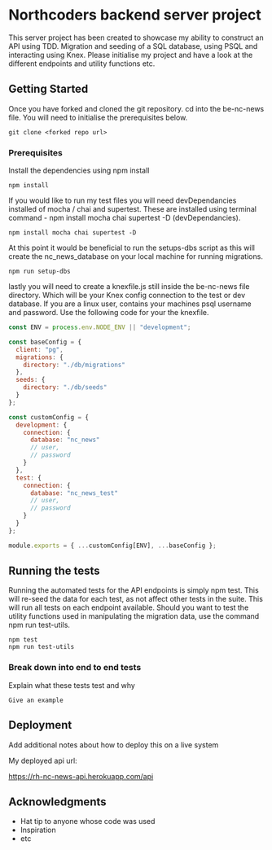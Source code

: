 # Northcoders backend server project

This server project has been created to showcase my ability to construct an API using TDD. Migration and seeding of a SQL database, using PSQL and interacting using Knex. Please initialise my project and have a look at the different endpoints and utility functions etc.

## Getting Started

Once you have forked and cloned the git repository. cd into the be-nc-news file. You will need to initialise the prerequisites below.

```
git clone <forked repo url>
```

### Prerequisites

Install the dependencies using npm install

```
npm install
```

If you would like to run my test files you will need devDependancies installed of mocha / chai and supertest. These are installed using terminal command - npm install mocha chai supertest -D (devDependancies).

```
npm install mocha chai supertest -D
```

At this point it would be beneficial to run the setups-dbs script as this will create the nc_news_database on your local machine for running migrations.

```
npm run setup-dbs
```

lastly you will need to create a knexfile.js still inside the be-nc-news file directory. Which will be your Knex config connection to the test or dev database.  If you are a linux user, contains your machines psql username and password. Use the following code for your the knexfile.

```js
const ENV = process.env.NODE_ENV || "development";

const baseConfig = {
  client: "pg",
  migrations: {
    directory: "./db/migrations"
  },
  seeds: {
    directory: "./db/seeds"
  }
};

const customConfig = {
  development: {
    connection: {
      database: "nc_news"
      // user,
      // password
    }
  },
  test: {
    connection: {
      database: "nc_news_test"
      // user,
      // password
    }
  }
};

module.exports = { ...customConfig[ENV], ...baseConfig };
```

## Running the tests

Running the automated tests for the API endpoints is simply npm test.  This will re-seed the data for each test, as not affect other tests in the suite.
This will run all tests on each endpoint available. Should you want to test the utility functions used in manipulating the migration data, use the command npm run test-utils.

```
npm test
npm run test-utils
```

### Break down into end to end tests

Explain what these tests test and why

```
Give an example
```

## Deployment

Add additional notes about how to deploy this on a live system

My deployed api url:

https://rh-nc-news-api.herokuapp.com/api


## Acknowledgments

- Hat tip to anyone whose code was used
- Inspiration
- etc
